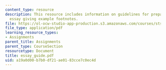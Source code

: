 ```yaml
---
content_type: resource
description: This resource includes information on guidelines for preparing a scholarly
  essay giving example footnotes.
file: https://ol-ocw-studio-app-production.s3.amazonaws.com/courses/sts-001-technology-in-american-history-spring-2006/a19a0d00b7b0df21ae0183cce7c0ec4d_essay_guide.pdf
file_type: application/pdf
learning_resource_types:
- Assignments
parent_title: Assignments
parent_type: CourseSection
resourcetype: Document
title: essay_guide.pdf
uid: a19a0d00-b7b0-df21-ae01-83cce7c0ec4d
---
```

